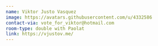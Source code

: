 ```yaml
---
name: Viktor Justo Vasquez
image: https://avatars.githubusercontent.com/u/4332586
contact-via: vote_for_viktor@hotmail.com
room-type: double with Paolat
link: https://vjustov.me/ 
---
```

